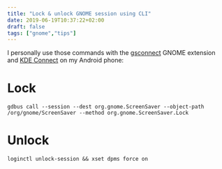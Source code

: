 ```yaml
---
title: "Lock & unlock GNOME session using CLI"
date: 2019-06-19T10:37:22+02:00
draft: false
tags: ["gnome","tips"]
---
```

I personally use those commands with the [gsconnect](https://extensions.gnome.org/extension/1319/gsconnect/) GNOME extension and
[KDE Connect](https://play.google.com/store/apps/details?id=org.kde.kdeconnect_tp) on my Android phone:

# Lock
```
gdbus call --session --dest org.gnome.ScreenSaver --object-path /org/gnome/ScreenSaver --method org.gnome.ScreenSaver.Lock
```
# Unlock
```
loginctl unlock-session && xset dpms force on
```
